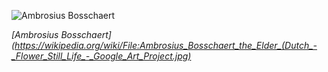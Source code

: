 
![Ambrosius Bosschaert](https://upload.wikimedia.org/wikipedia/commons/thumb/9/96/Ambrosius_Bosschaert_the_Elder_%28Dutch_-_Flower_Still_Life_-_Google_Art_Project.jpg/525px-Ambrosius_Bosschaert_the_Elder_%28Dutch_-_Flower_Still_Life_-_Google_Art_Project.jpg)

*[Ambrosius Bosschaert](https://wikipedia.org/wiki/File:Ambrosius_Bosschaert_the_Elder_(Dutch_-_Flower_Still_Life_-_Google_Art_Project.jpg)*
